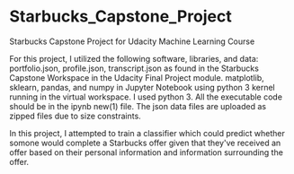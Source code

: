 # Starbucks_Capstone_Project
Starbucks Capstone Project for Udacity Machine Learning Course

For this project, I utilized the following software, libraries, and data:
portfolio.json, profile.json, transcript.json as found in the Starbucks Capstone Workspace in the Udacity Final Project module.
matplotlib, sklearn, pandas, and numpy in Jupyter Notebook using python 3 kernel running in the virtual workspace.
I used python 3. All the executable code should be in the ipynb new(1) file. 
The json data files are uploaded as zipped files due to size constraints. 

In this project, I attempted to train a classifier which could predict whether somone would complete a Starbucks offer given that they've received an offer based on their personal information and information surrounding the offer. 
